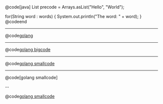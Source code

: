 @code[java]
List<String> precode =
        Arrays.asList("Hello", "World");

for(String word : words) {
  System.out.println("The word: " + word);
}
@codeend

---

@code[golang](src/go/server.go)

---

@code[golang bigcode](src/go/server.go)

---

@code[golang smallcode](src/go/server.go)

---

@code[golang smallcode]

--

@code[golang smallcode]()


